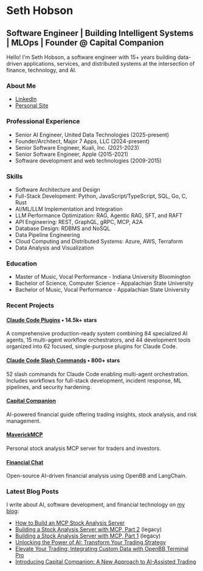 # Seth Hobson

## Software Engineer | Building Intelligent Systems | MLOps | Founder @ Capital Companion

Hello! I'm Seth Hobson, a software engineer with 15+ years building data-driven applications, services, and distributed systems at the intersection of finance, technology, and AI.

### About Me

- [LinkedIn](https://www.linkedin.com/in/wshobson)
- [Personal Site](https://sethhobson.com)

### Professional Experience

- Senior AI Engineer, United Data Technologies (2025-present)
- Founder/Architect,  Major 7 Apps, LLC (2024-present)
- Senior Software Engineer, Kuali, Inc. (2021-2023)
- Senior Software Engineer, Apple (2015-2021)
- Software development and web technologies (2009-2015)

### Skills

- Software Architecture and Design
- Full-Stack Development: Python, JavaScript/TypeScript, SQL, Go, C, Rust
- AI/ML/LLM Implementation and Integration
- LLM Performance Optimization: RAG, Agentic RAG, SFT, and RAFT
- API Engineering: REST, GraphQL, gRPC, MCP, A2A
- Database Design: RDBMS and NoSQL
- Data Pipeline Engineering
- Cloud Computing and Distributed Systems: Azure, AWS, Terraform
- Data Analysis and Visualization

### Education

- Master of Music, Vocal Performance - Indiana University Bloomington
- Bachelor of Science, Computer Science - Appalachian State University
- Bachelor of Music, Vocal Performance - Appalachian State University

### Recent Projects

#### [Claude Code Plugins](https://github.com/wshobson/agents) • 14.5k+ stars
A comprehensive production-ready system combining 84 specialized AI agents, 15 multi-agent workflow orchestrators, and 44 development tools organized into 62 focused, single-purpose plugins for Claude Code.

#### [Claude Code Slash Commands](https://github.com/wshobson/commands) • 800+ stars
52 slash commands for Claude Code enabling multi-agent orchestration. Includes workflows for full-stack development, incident response, ML pipelines, and security hardening.

#### [Capital Companion](https://capitalcompanion.ai)
AI-powered financial guide offering trading insights, stock analysis, and risk management.

#### [MaverickMCP](https://github.com/wshobson/maverick-mcp)
Personal stock analysis MCP server for traders and investors.

#### [Financial Chat](https://github.com/wshobson/financial-chat)
Open-source AI-driven financial analysis using OpenBB and LangChain.

### Latest Blog Posts

I write about AI, software development, and financial technology on [my blog](https://sethhobson.com):

- [How to Build an MCP Stock Analysis Server](https://sethhobson.com/2025/08/how-to-build-an-mcp-stock-analysis-server/)
- [Building a Stock Analysis Server with MCP, Part 2](https://sethhobson.com/2025/03/building-a-stock-analysis-server-with-mcp-part-2/) (legacy)
- [Building a Stock Analysis Server with MCP, Part 1](https://sethhobson.com/2025/01/building-a-stock-analysis-server-with-mcp-part-1/) (legacy)
- [Unlocking the Power of AI: Transform Your Trading Strategy](https://sethhobson.com/2024/10/unlocking-the-power-of-ai-transform-your-trading-strategy/)
- [Elevate Your Trading: Integrating Custom Data with OpenBB Terminal Pro](https://sethhobson.com/2024/08/elevate-your-trading-integrating-custom-data-with-openbb-terminal-pro/)
- [Introducing Capital Companion: A New Approach to AI-Assisted Trading](https://sethhobson.com/2024/09/introducing-capital-companion-a-new-approach-to-ai-assisted-trading/)
